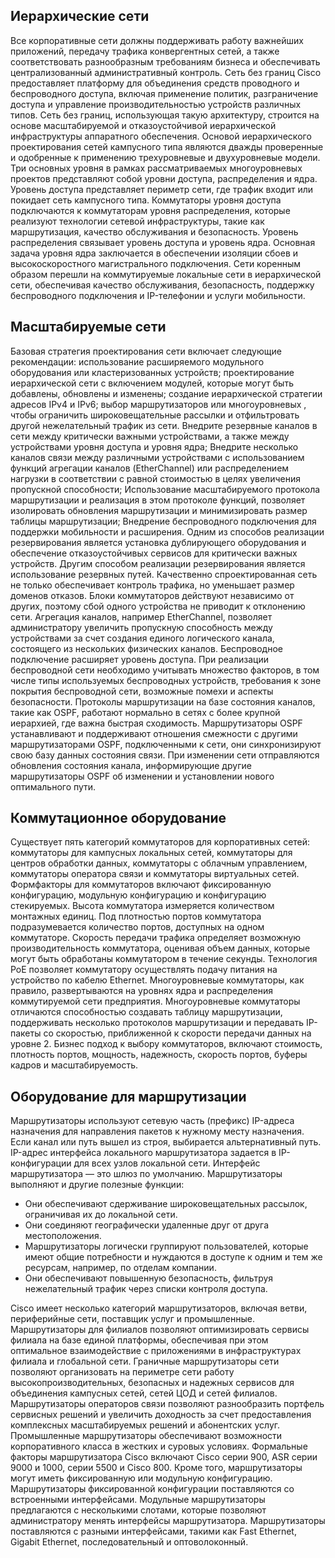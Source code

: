 <!-- 11.5.2 -->
## Иерархические сети

Все корпоративные сети должны поддерживать работу важнейших приложений, передачу трафика конвергентных сетей, а также соответствовать разнообразным требованиям бизнеса и обеспечивать централизованный административный контроль. Сеть без границ Cisco предоставляет платформу для объединения средств проводного и беспроводного доступа, включая применение политик, разграничение доступа и управление производительностью устройств различных типов. Сеть без границ, использующая такую архитектуру, строится на основе масштабируемой и отказоустойчивой иерархической инфраструктуры аппаратного обеспечения. Основой иерархического проектирования сетей кампусного типа являются дважды проверенные и одобренные к применению трехуровневые и двухуровневые модели. Три основных уровня в рамках рассматриваемых многоуровневых проектов представляют собой уровни доступа, распределения и ядра. Уровень доступа представляет периметр сети, где трафик входит или покидает сеть кампусного типа. Коммутаторы уровня доступа подключаются к коммутаторам уровня распределения, которые реализуют технологии сетевой инфраструктуры, такие как маршрутизация, качество обслуживания и безопасность. Уровень распределения связывает уровень доступа и уровень ядра. Основная задача уровня ядра заключается в обеспечении изоляции сбоев и высокоскоростного магистрального подключения. Сети коренным образом перешли на коммутируемые локальные сети в иерархической сети, обеспечивая качество обслуживания, безопасность, поддержку беспроводного подключения и IP-телефонии и услуги мобильности.

## Масштабируемые сети

Базовая стратегия проектирования сети включает следующие рекомендации: использование расширяемого модульного оборудования или кластеризованных устройств; проектирование иерархической сети с включением модулей, которые могут быть добавлены, обновлены и изменены; создание иерархической стратегии адресов IPv4 и IPv6; выбор маршрутизаторов или многоуровневых , чтобы ограничить широковещательные рассылки и отфильтровать другой нежелательный трафик из сети. Внедрите резервные каналов в сети между критически важными устройствами, а также между устройствами уровня доступа и уровня ядра; Внедрите несколько каналов связи между различными устройствами с использованием функций агрегации каналов (EtherChannel) или распределением нагрузки в соответствии с равной стоимостью в целях увеличения пропускной способности; Использование масштабируемого протокола маршрутизации и реализация в этом протоколе функций, позволяет изолировать обновления маршрутизации и минимизировать размер таблицы маршрутизации; Внедрение беспроводного подключения для поддержки мобильности и расширения. Одним из способов реализации резервирования является установка дублирующего оборудования и обеспечение отказоустойчивых сервисов для критически важных устройств. Другим способом реализации резервирования является использование резервных путей. Качественно спроектированная сеть не только обеспечивает контроль трафика, но уменьшает размер доменов отказов. Блоки коммутаторов действуют независимо от других, поэтому сбой одного устройства не приводит к отклонению сети. Агрегация каналов, например EtherChannel, позволяет администратору увеличить пропускную способность между устройствами за счет создания единого логического канала, состоящего из нескольких физических каналов. Беспроводное подключение расширяет уровень доступа. При реализации беспроводной сети необходимо учитывать множество факторов, в том числе типы используемых беспроводных устройств, требования к зоне покрытия беспроводной сети, возможные помехи и аспекты безопасности. Протоколы маршрутизации на базе состояния каналов, такие как OSPF, работают нормально в сетях с более крупной иерархией, где важна быстрая сходимость. Маршрутизаторы OSPF устанавливают и поддерживают отношения смежности с другими маршрутизаторами OSPF, подключенными к сети, они синхронизируют свою базу данных состояния связи. При изменении сети отправляются обновления состояния канала, информирующие другие маршрутизаторы OSPF об изменении и установлении нового оптимального пути.

## Коммутационное оборудование

Существует пять категорий коммутаторов для корпоративных сетей: коммутаторы для кампусных локальных сетей, коммутаторы для центров обработки данных, коммутаторы с облачным управлением, коммутаторы оператора связи и коммутаторы виртуальных сетей. Формфакторы для коммутаторов включают фиксированную конфигурацию, модульную конфигурацию и конфигурацию стекируемых. Высота коммутатора измеряется количеством монтажных единиц. Под плотностью портов коммутатора подразумевается количество портов, доступных на одном коммутаторе. Скорость передачи трафика определяет возможную производительность коммутатора, оценивая объем данных, которые могут быть обработаны коммутатором в течение секунды. Технология PoE позволяет коммутатору осуществлять подачу питания на устройство по кабелю Ethernet. Многоуровневые коммутаторы, как правило, развертываются на уровнях ядра и распределения коммутируемой сети предприятия. Многоуровневые коммутаторы отличаются способностью создавать таблицу маршрутизации, поддерживать несколько протоколов маршрутизации и передавать IP-пакеты со скоростью, приближенной к скорости передачи данных на уровне 2. Бизнес подход к выбору коммутаторов, включают стоимость, плотность портов, мощность, надежность, скорость портов, буферы кадров и масштабируемость.

## Оборудование для маршрутизации

Маршрутизаторы используют сетевую часть (префикс) IP-адреса назначения для направления пакетов к нужному месту назначения. Если канал или путь вышел из строя, выбирается альтернативный путь. IP-адрес интерфейса локального маршрутизатора задается в IP-конфигурации для всех узлов локальной сети. Интерфейс маршрутизатора — это шлюз по умолчанию. Маршрутизаторы выполняют и другие полезные функции:

* Они обеспечивают сдерживание широковещательных рассылок, ограничивая их до локальной сети.
* Они соединяют географически удаленные друг от друга местоположения.
* Маршрутизаторы логически группируют пользователей, которые имеют общие потребности и нуждаются в доступе к одним и тем же ресурсам, например, по отделам компании.
* Они обеспечивают повышенную безопасность, фильтруя нежелательный трафик через списки контроля доступа.

Cisco имеет несколько категорий маршрутизаторов, включая ветви, периферийные сети, поставщик услуг и промышленные. Маршрутизаторы для филиалов позволяют оптимизировать сервисы филиала на базе единой платформы, обеспечивая при этом оптимальное взаимодействие с приложениями в инфраструктурах филиала и глобальной сети. Граничные маршрутизаторы сети позволяют организовать на периметре сети работу высокопроизводительных, безопасных и надежных сервисов для объединения кампусных сетей, сетей ЦОД и сетей филиалов. Маршрутизаторы операторов связи позволяют разнообразить портфель сервисных решений и увеличить доходность за счет предоставления комплексных масштабируемых решений и абонентских услуг. Промышленные маршрутизаторы обеспечивают возможности корпоративного класса в жестких и суровых условиях. Формальные факторы маршрутизатора Cisco включают Cisco серии 900, ASR серии 9000 и 1000, серии 5500 и Cisco 800. Кроме того, маршрутизаторы могут иметь фиксированную или модульную конфигурацию. Маршрутизаторы фиксированной конфигурации поставляются со встроенными интерфейсами. Модульные маршрутизаторы предлагаются с несколькими слотами, которые позволяют администратору менять интерфейсы маршрутизатора. Маршрутизаторы поставляются с разными интерфейсами, такими как Fast Ethernet, Gigabit Ethernet, последовательный и оптоволоконный.

<!-- 11.5.3 -->
<!-- quiz -->

